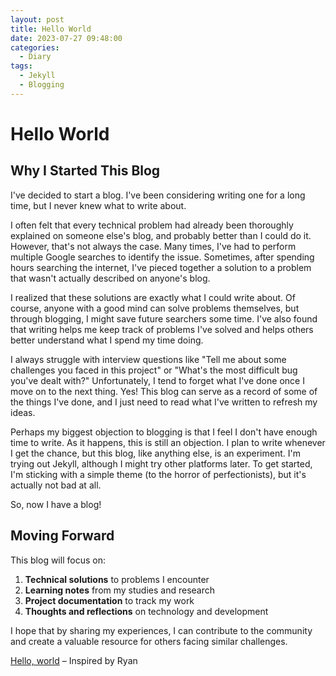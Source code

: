 ```yaml
---
layout: post
title: Hello World
date: 2023-07-27 09:48:00
categories:
  - Diary
tags:
  - Jekyll
  - Blogging
---
```


# Hello World

## Why I Started This Blog

I've decided to start a blog. I've been considering writing one for a long time, but I never knew what to write about.

I often felt that every technical problem had already been thoroughly explained on someone else's blog, and probably better than I could do it. However, that's not always the case. Many times, I've had to perform multiple Google searches to identify the issue. Sometimes, after spending hours searching the internet, I've pieced together a solution to a problem that wasn't actually described on anyone's blog.

I realized that these solutions are exactly what I could write about. Of course, anyone with a good mind can solve problems themselves, but through blogging, I might save future searchers some time. I've also found that writing helps me keep track of problems I've solved and helps others better understand what I spend my time doing.

I always struggle with interview questions like "Tell me about some challenges you faced in this project" or "What's the most difficult bug you've dealt with?" Unfortunately, I tend to forget what I've done once I move on to the next thing. Yes! This blog can serve as a record of some of the things I've done, and I just need to read what I've written to refresh my ideas.

Perhaps my biggest objection to blogging is that I feel I don't have enough time to write. As it happens, this is still an objection. I plan to write whenever I get the chance, but this blog, like anything else, is an experiment. I'm trying out Jekyll, although I might try other platforms later. To get started, I'm sticking with a simple theme (to the horror of perfectionists), but it's actually not bad at all.

So, now I have a blog!

## Moving Forward

This blog will focus on:

1. **Technical solutions** to problems I encounter
2. **Learning notes** from my studies and research
3. **Project documentation** to track my work
4. **Thoughts and reflections** on technology and development

I hope that by sharing my experiences, I can contribute to the community and create a valuable resource for others facing similar challenges.

[Hello, world](https://reberhardt.com/blog/2016/01/30/hello-world.html) – Inspired by Ryan
